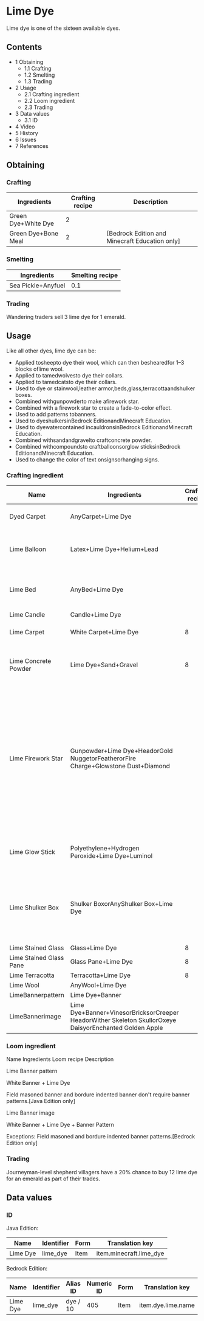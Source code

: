 # Lime Dye
Lime dye is one of the sixteen available dyes.

## Contents
- 1 Obtaining
	- 1.1 Crafting
	- 1.2 Smelting
	- 1.3 Trading
- 2 Usage
	- 2.1 Crafting ingredient
	- 2.2 Loom ingredient
	- 2.3 Trading
- 3 Data values
	- 3.1 ID
- 4 Video
- 5 History
- 6 Issues
- 7 References

## Obtaining
### Crafting
| Ingredients         | Crafting recipe | Description                                      |
|---------------------|-----------------|--------------------------------------------------|
| Green Dye+White Dye | 2               |                                                  |
| Green Dye+Bone Meal | 2               | ‌[Bedrock Edition and Minecraft Education  only] |

### Smelting
| Ingredients        | Smelting recipe |
|--------------------|-----------------|
| Sea Pickle+Anyfuel | 0.1             |

### Trading
Wandering traders sell 3 lime dye for 1 emerald.

## Usage
Like all other dyes, lime dye can be:

- Applied tosheepto dye their wool, which can then beshearedfor 1–3 blocks oflime wool.
- Applied to tamedwolvesto dye their collars.
- Applied to tamedcatsto dye their collars.
- Used to dye or stainwool,leather armor,beds,glass,terracottaandshulker boxes.
- Combined withgunpowderto make afirework star.
- Combined with a firework star to create a fade-to-color effect.
- Used to add patterns tobanners.
- Used to dyeshulkersinBedrock EditionandMinecraft Education.
- Used to dyewatercontained incauldronsinBedrock EditionandMinecraft Education.
- Combined withsandandgravelto craftconcrete powder.
- Combined withcompoundsto craftballoonsorglow sticksinBedrock EditionandMinecraft Education.
- Used to change the color of text onsignsorhanging signs.

### Crafting ingredient
| Name                    | Ingredients                                                                                             | Crafting recipe | Description                                                                                                                                                                       |
|-------------------------|---------------------------------------------------------------------------------------------------------|-----------------|-----------------------------------------------------------------------------------------------------------------------------------------------------------------------------------|
| Dyed Carpet             | AnyCarpet+Lime Dye                                                                                      |                 | ‌[Java Edition  only]                                                                                                                                                             |
| Lime Balloon            | Latex+Lime Dye+Helium+Lead                                                                              |                 | ‌[Bedrock Edition and Minecraft Education  only]                                                                                                                                  |
| Lime Bed                | AnyBed+Lime Dye                                                                                         |                 | A bed of any color can be re-dyed using dyes.                                                                                                                                     |
| Lime Candle             | Candle+Lime Dye                                                                                         |                 |                                                                                                                                                                                   |
| Lime Carpet             | White Carpet+Lime Dye                                                                                   | 8               | ‌[Bedrock Edition  only]                                                                                                                                                          |
| Lime Concrete Powder    | Lime Dye+Sand+Gravel                                                                                    | 8               | Red sand cannot be used in place of sand.[1][2]                                                                                                                                   |
| Lime Firework Star      | Gunpowder+Lime Dye+HeadorGold NuggetorFeatherorFire Charge+Glowstone Dust+Diamond                       |                 | Up to eight dyes can be added.One head, gold nugget, feather, or fire charge can be added.Both the diamond and the glowstone dust can be added with any of the other ingredients. |
| Lime Glow Stick         | Polyethylene+Hydrogen Peroxide+Lime Dye+Luminol                                                         |                 | ‌[Bedrock Edition and Minecraft Education  only]                                                                                                                                  |
| Lime Shulker Box        | Shulker BoxorAnyShulker Box+Lime Dye                                                                    |                 | The shulker box retains its contents. If it is renamed on ananvil, it also retains its name.                                                                                      |
| Lime Stained Glass      | Glass+Lime Dye                                                                                          | 8               |                                                                                                                                                                                   |
| Lime Stained Glass Pane | Glass Pane+Lime Dye                                                                                     | 8               |                                                                                                                                                                                   |
| Lime Terracotta         | Terracotta+Lime Dye                                                                                     | 8               |                                                                                                                                                                                   |
| Lime Wool               | AnyWool+Lime Dye                                                                                        |                 |                                                                                                                                                                                   |
| LimeBannerpattern       | Lime Dye+Banner                                                                                         |                 |                                                                                                                                                                                   |
| LimeBannerimage         | Lime Dye+Banner+VinesorBricksorCreeper HeadorWither Skeleton SkullorOxeye DaisyorEnchanted Golden Apple |                 |                                                                                                                                                                                   |

### Loom ingredient



Name
Ingredients
Loom recipe
Description


Lime Banner pattern

White Banner + Lime Dye



Field masoned banner and bordure indented banner don't require banner patterns.‌[Java Edition  only]


Lime Banner image

White Banner + Lime Dye + Banner Pattern



Exceptions:
Field masoned and bordure indented banner patterns.‌[Bedrock Edition  only]


### Trading
Journeyman-level shepherd villagers have a 20% chance to buy 12 lime dye for an emerald as part of their trades.

## Data values
### ID
Java Edition:

| Name     | Identifier | Form | Translation key         |
|----------|------------|------|-------------------------|
| Lime Dye | lime_dye   | Item | item.minecraft.lime_dye |

Bedrock Edition:

| Name     | Identifier | Alias ID | Numeric ID | Form | Translation key    |
|----------|------------|----------|------------|------|--------------------|
| Lime Dye | lime_dye   | dye / 10 | 405        | Item | item.dye.lime.name |


